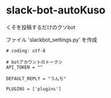 # slack-bot-autoKuso

くそを投稿するだけのクソbot


ファイル 'slackbot_settings.py' を作成
~~~
# coding: utf-8

# botアカウントのトークン
API_TOKEN = ""

DEFAULT_REPLY = "うんち"

PLUGINS = ['plugins']
~~~

